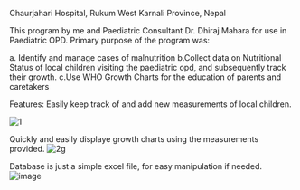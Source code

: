 Chaurjahari Hospital, Rukum West
Karnali Province, Nepal

This program by me and Paediatric Consultant Dr. Dhiraj Mahara for use in Paediatric OPD.
Primary purpose of the program was:

a. Identify and manage cases of malnutrition
b.Collect data on Nutritional Status of local children visiting the paediatric opd, and subsequently track their growth.
c.Use WHO Growth Charts for the education of parents and caretakers

Features:
Easily keep track of and add new measurements of local children. 

![1](https://github.com/dr-ro-pot/MDM-malnutrition/assets/100460238/f8ee09ec-31ff-4897-b369-a151923f36fa)

Quickly and easily displaye growth charts using the measurements provided.
![2g](https://github.com/dr-ro-pot/MDM-malnutrition/assets/100460238/67d92133-5cbe-47b9-95e4-35eb76a91e4b)

Database is just a simple excel file, for easy manipulation if needed.
![image](https://github.com/dr-ro-pot/MDM-malnutrition/assets/100460238/e8a97663-e6fb-47e7-b54d-efa4951e8268)
